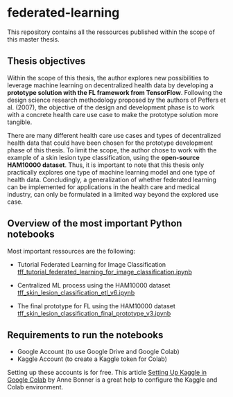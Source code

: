 # federated-learning
This repository contains all the ressources published within the scope of this master thesis.

## Thesis objectives

Within the scope of this thesis, the author explores new possibilities to leverage machine learning on decentralized health data by developing a **prototype solution with the FL framework from TensorFlow**. Following the design science research methodology proposed by the authors of Peffers et al. (2007), the objective of the design and development phase is to work with a concrete health care use case to make the prototype solution more tangible. 

There are many different health care use cases and types of decentralized health data that could have been chosen for the prototype development phase of this thesis. To limit the scope, the author chose to work with the example of a skin lesion type classification, using the **open-source HAM10000 dataset**. Thus, it is important to note that this thesis only practically explores one type of machine learning model and one type of health data. Concludingly, a generalization of whether federated learning can be implemented for applications in the health care and medical industry, can only be formulated in a limited way beyond the explored use case. 

## Overview of the most important Python notebooks

Most important ressources are the following:

*   Tutorial Federated Learning for Image Classification [tff_tutorial_federated_learning_for_image_classification.ipynb](https://github.com/ChristinaSalker/federated-learning/blob/master/tff_tutorial_federated_learning_for_image_classification_v2.ipynb)

*   Centralized ML process using the HAM10000 dataset [tff_skin_lesion_classification_etl_v6.ipynb](https://github.com/ChristinaSalker/federated-learning/blob/master/tff_skin_lesion_classification_etl_v6.ipynb)

*   The final prototype for FL using the HAM10000 dataset [tff_skin_lesion_classification_final_prototype_v3.ipynb](https://github.com/ChristinaSalker/federated-learning/blob/master/tff_skin_lesion_classification_final_prototype_v3.ipynb)

## Requirements to run the notebooks

*   Google Account (to use Google Drive and Google Colab)
*   Kaggle Account (to create a Kaggle token for Colab)

Setting up these accounts is for free. This article [Setting Up Kaggle in Google Colab](https://towardsdatascience.com/setting-up-kaggle-in-google-colab-ebb281b61463) by Anne Bonner is a great help to configure the Kaggle and Colab environment.
